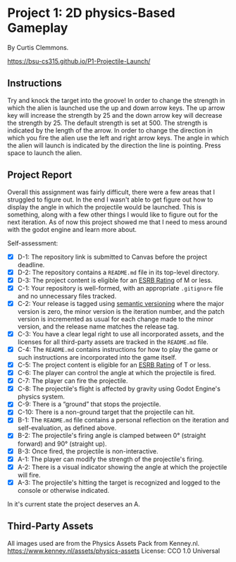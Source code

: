 # Project 1: 2D physics-Based Gameplay

By Curtis Clemmons.

https://bsu-cs315.github.io/P1-Projectile-Launch/

## Instructions
Try and knock the target into the groove!
In order to change the strength in which the alien is launched use the up and down arrow keys.
The up arrow key will increase the strength by 25 and the down arrow key will decrease the
strength by 25. The default strength is set at 500. The strength is indicated by the length of the arrow.
In order to change the direction in which you fire the alien use the left and right arrow keys. The angle in which the alien will launch is indicated by the direction the line is pointing. Press space to launch the alien.

## Project Report

Overall this assignment was fairly difficult, there were a few areas that I struggled to
figure out. In the end I wasn't able to get figure out how to display the angle in which 
the projectile would be launched. This is something, along with a few other things I would 
like to figure out for the next iteration. As of now this project showed me that I need to
mess around with the godot engine and learn more about.


Self-assessment:
 - [x] D-1: The repository link is submitted to Canvas before the project deadline.
 - [x] D-2: The repository contains a <code>README.md</code> file in its top-level directory.
 - [x] D-3: The project content is eligible for an <a href="https://www.esrb.org/ratings-guide/">ESRB Rating</a> of M or less.
 - [x] C-1: Your repository is well-formed, with an appropriate <code>.gitignore</code> file and no unnecessary files tracked.
 - [x] C-2: Your release is tagged using <a href="https://semver.org/">semantic versioning</a> where the major version is zero, the minor version is the iteration number, and the patch version is incremented as usual for each change made to the minor version, and the release name matches the release tag.
 - [x] C-3: You have a clear legal right to use all incorporated assets, and the licenses for all third-party assets are tracked in the <code>README.md</code> file.
 - [x] C-4: The <code>README.md</code> contains instructions for how to play the game or such instructions are incorporated into the game itself.
 - [x] C-5: The project content is eligible for an <a href="https://www.esrb.org/ratings-guide/">ESRB Rating</a> of T or less.
 - [x] C-6: The player can control the angle at which the projectile is fired.
 - [x] C-7: The player can fire the projectile.
 - [x] C-8: The projectile's flight is affected by gravity using Godot Engine's physics system.
 - [x] C-9: There is a &ldquo;ground&rdquo; that stops the projectile.
 - [x] C-10: There is a non-ground target that the projectile can hit.
 - [x] B-1: The <code>README.md</code> file contains a personal reflection on the iteration and self-evaluation, as defined above.
 - [x] B-2: The projectile's firing angle is clamped between 0&deg; (straight forward) and 90&deg; (straight up).
 - [x] B-3: Once fired, the projectile is non-interactive.
 - [x] A-1: The player can modify the strength of the projectile's firing.
 - [x] A-2: There is a visual indicator showing the angle at which the projectile will fire.
 - [x] A-3: The projectile's hitting the target is recognized and logged to the console or otherwise indicated. 
 
 In it's current state the project deserves an A.

## Third-Party Assets
All images used are from the Physics Assets Pack from Kenney.nl. 
https://www.kenney.nl/assets/physics-assets
License: CCO 1.0 Universal

